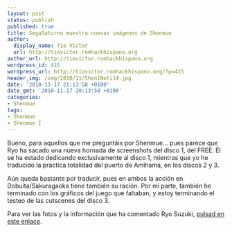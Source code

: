 ```yaml
---
layout: post
status: publish
published: true
title: SegaSaturno muestra nuevas imágenes de Shenmue
author:
  display_name: Tío Víctor
  url: http://tiovictor.romhackhispano.org
author_url: http://tiovictor.romhackhispano.org
wordpress_id: 415
wordpress_url: http://tiovictor.romhackhispano.org/?p=415
header_img: /img/2010/11/Shen1Noti14.jpg
date: '2010-11-17 21:13:58 +0100'
date_gmt: '2010-11-17 20:13:58 +0100'
categories:
- Shenmue
tags:
- Shenmue
- Shenmue I
---
```

Bueno, para aquellos que me preguntáis por Shenmue... pues parece que Ryo ha sacado una nueva hornada de screenshots del disco 1, del FREE. Él se ha estado dedicando exclusivamente al disco 1, mientras que yo he traducido la práctica totalidad del puerto de Amihama, en los discos 2 y 3.

Aún queda bastante por traducir, pues en ambos la acción en Dobuita/Sakuragaoka tiene también su ración. Por mi parte, también he terminado con los gráficos del juego que faltaban, y estoy terminando el testeo de las cutscenes del disco 3.

Para ver las fotos y la información que ha comentado Ryo Suzuki, <a href="http://www.segasaturno.com/portal/viewtopic.php?f=19&amp;t=5164&amp;highlight=" target="_blank">pulsad en este enlace</a>.
